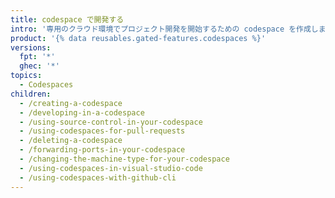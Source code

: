 ```yaml
---
title: codespace で開発する
intro: '専用のクラウド環境でプロジェクト開発を開始するための codespace を作成します。 転送されたポートを使用してアプリケーションを実行したり、{% data variables.product.prodname_vscode %} 内の Codespaces を使用したりすることもできます。'
product: '{% data reusables.gated-features.codespaces %}'
versions:
  fpt: '*'
  ghec: '*'
topics:
  - Codespaces
children:
  - /creating-a-codespace
  - /developing-in-a-codespace
  - /using-source-control-in-your-codespace
  - /using-codespaces-for-pull-requests
  - /deleting-a-codespace
  - /forwarding-ports-in-your-codespace
  - /changing-the-machine-type-for-your-codespace
  - /using-codespaces-in-visual-studio-code
  - /using-codespaces-with-github-cli
---
```


